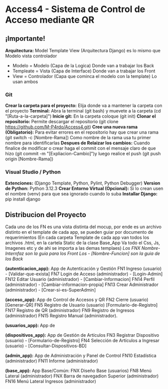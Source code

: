 # Access4 - Sistema de Control de Acceso mediante QR

## ¡Importante!
**Arquitectura:** Model Template View (Arquitectura Django) es lo mismo que Modelo vista controlador
- Modelo = Modelo (Capa de la Logica) Donde van a trabajar los Back
- Templeate = Vista (Capa de Interface) Donde van a trabajar los Front
- View = Controlador (Capa que cominca el modelo con la template) Lo usan ambos

### Git
**Crear la carpeta para el proyecto:** Elija donde va a mantener la carpeta con el proyecto
**Terminal:** Abra la terminal (git bash) y muevete a la carpeta (cd "[Ruta-a-la-carpeta]")
**Inicie git:** En la carpeta coloque (git init)
**Clonar el repositorio:** Permite descargar el repositorio (git clone https://github.com/M-P4rdo/Access4.git)
**Cree una nueva rama (Obligatorio):** Para evitar errores en el repositorio hay que crear una rama (git switch -c [Nombre-Rama]) Como nombre de la rama usa tu primer nombre para identificarlas
**Despues de Relaizar los cambios:** Cuando finalice de modificar o crear haga el commit con el mensaje claro de que hizo (git commit -m "[Expliacion-Cambio]")y luego realice el push (git push origin [Nombre-Rama])

### Visual Studio / Python
**Extenciones:** (Django Template, Python, Pylint, Python Debugger)
**Version de Python:** Python 3.12.3
**Crear Entorno Virtual (Opcional):** Si lo crean usen el nombre (venv) para que sea ignorado cuando lo suba
**Installar Django:** pip install django


## Distribucion del Proyecto
Cada uno de los FN es una vista distinta del mocup, por ende es un archivo distinto en el template de cada app, se pueden guiar por documento de requerimientos
(En cada carpeta Template de cada app van todos los archivos .html, en la cartela Static de la clase Base_App Va todo el Css, Js, Imagenes etc y de ahi se importa a las demas templaes)
*Los FNX Nombre-Internfaz son la guia para los Front*
*Los - [Nombre-Funcion] son la guia de los Back*

**(autenticacion_app):** App de Autenticación y Gestión
FN1 Ingreso (usuario) - [Validar-que-exista]
FN7 Login de Acceso (administrador) - [Login-Admin]
FN12 Editar Usuario (administrador) - [Cambiar-Informacion]
FN14 Perfil (administrador) - [Cambiar-informacion-propia]
FN13 Crear Administrador (administrador) - [Crear-si-es-SuperAdmin]

**(acceso_app):** App de Control de Accesos y QR
FN2 Cierre (usuario) [Generar-QR]
FN5 Registro de Usuario (usuario) [Formulario-de-Registro]
FN17 Registro de QR (administrador)
FN9 Registro de Ingresos (administrador)
FN15 Registro Manual (administrador).

**(usuarios_app):** App de 

**(dispositivos_app):** App de Gestión de Artículos
FN3 Registrar Dispositivo (usuario) - [Formulario-de-Registro]
FN4 Selección de Artículos a Ingresar (usuario) - [Consultar-Dispositivos-BD]

**(admin_app):** App de Administración y Panel de Control
FN10 Estadística (administrador)
FN11 Informe (administrador)

**(base_app):** App Base/Común:
FNX Diseño Base (usuarios)
FN8 Menú Lateral (administrador)
FNX Barra de navegadion Superior (administrador)
FN16 Menú Lateral Ingresos (administrador)


